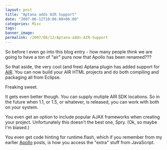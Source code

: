 ```yaml
---
layout: post
title: "Aptana adds AIR Support"
date: "2007-06-12T10:06:00+06:00"
categories: Misc 
tags: 
banner_image: 
permalink: /2007/06/12/Aptana-adds-AIR-Support
---
```


So before I even go into this blog entry - how many people think we are going to have a <i>ton</i> of "air" puns now that Apollo has been renamed???

So that aside, the very cool (and free) Aptana plugin has added support for <a href="http://www.aptana.com/air/">AIR</a>. You can now build your AIR HTML projects and do both compiling and packaging all from Eclipse. 

Freaking sweet.

It gets even better though. You can supply mutiple AIR SDK locations. So in the future when 1.1, or 1.5, or whatever, is released, you can work with both on your system.

You even get an option to include popular AJAX frameworks when creating your project. Unfortunately this doesn't the best one, Spry. (Ok, so maybe I'm biased.)

You even get code hinting for runtime.flash, which if you remember from my earlier <a href="http://www.raymondcamden.com/index.cfm/apollo">Apollo</a> posts, is how you access the "extra" stuff from JavaScript.